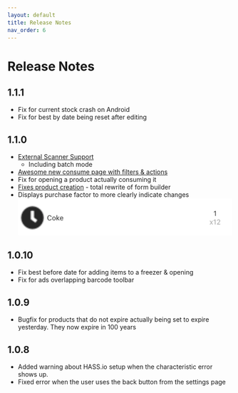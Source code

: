 ```yaml
---
layout: default
title: Release Notes
nav_order: 6
---
```


# Release Notes
## 1.1.1
* Fix for current stock crash on Android
* Fix for best by date being reset after editing

## 1.1.0
* [External Scanner Support](./docs/external-scanner)
  * Including batch mode
* [Awesome new consume page with filters & actions](./docs/basic_usage/current-stock)
* Fix for opening a product actually consuming it
* [Fixes product creation](https://github.com/PantryParty/pantry_party/issues/41) - total rewrite of form builder
* Displays purchase factor to more clearly indicate changes
![Purchase Factor Display](./release_notes/assets/purchaseFactor.png)

## 1.0.10
* Fix best before date for adding items to a freezer & opening
* Fix for ads overlapping barcode toolbar

## 1.0.9
* Bugfix for products that do not expire actually being set to expire yesterday. They now expire in 100 years

## 1.0.8
* Added warning about HASS.io setup when the characteristic error shows up.
* Fixed error when the user uses the back button from the settings page
